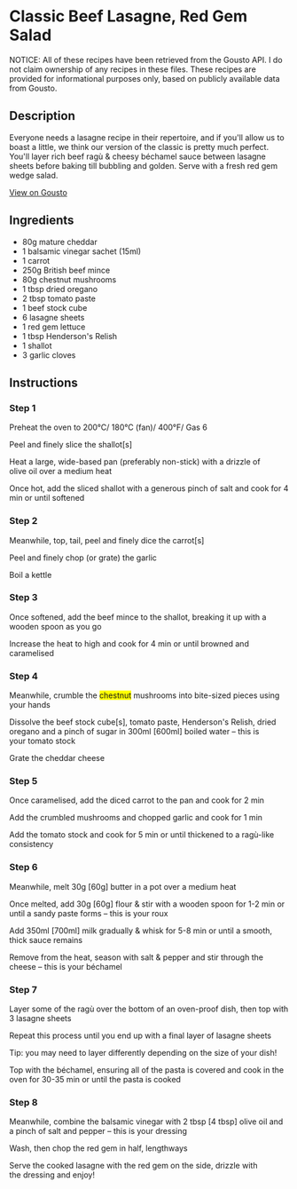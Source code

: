 # Classic Beef Lasagne, Red Gem Salad

NOTICE: All of these recipes have been retrieved from the Gousto API. I do not claim ownership of any recipes in these files. These recipes are provided for informational purposes only, based on publicly available data from Gousto.

## Description

Everyone needs a lasagne recipe in their repertoire, and if you'll allow us to boast a little, we think our version of the classic is pretty much perfect. You'll layer rich beef ragù & cheesy béchamel sauce between lasagne sheets before baking till bubbling and golden. Serve with a fresh red gem wedge salad. 

[View on Gousto](https://www.gousto.co.uk/recipes/cookbook/classic-beef-lasagne-red-gem-salad)

## Ingredients

- 80g mature cheddar 
- 1 balsamic vinegar sachet (15ml)
- 1 carrot
- 250g British beef mince
- 80g chestnut mushrooms
- 1 tbsp dried oregano 
- 2 tbsp tomato paste
- 1 beef stock cube 
- 6 lasagne sheets
- 1 red gem lettuce
- 1 tbsp Henderson's Relish 
- 1 shallot
- 3 garlic cloves 

## Instructions


### Step 1

Preheat the oven to 200°C/ 180°C (fan)/ 400°F/ Gas 6


Peel and finely slice the shallot<span class="text-danger">[s]</span>


Heat a large, wide-based pan (preferably non-stick) with a drizzle of olive oil over a medium heat


Once hot, add the sliced shallot with a generous pinch of salt and cook for 4 min or until softened


### Step 2

Meanwhile, top, tail, peel and finely dice the carrot<span class="text-danger">[s]</span>


Peel and finely chop (or grate) the garlic 


Boil a kettle


### Step 3

Once softened, add the beef mince to the shallot, breaking it up with a wooden spoon as you go


Increase the heat to high and cook for 4 min or until browned and caramelised


### Step 4

Meanwhile, crumble the <span style="background-color:#ffff00;">chestnut</span> mushrooms into bite-sized pieces using your hands


Dissolve the beef stock cube<span class="text-danger">[s]</span>, tomato paste, Henderson's Relish, dried oregano and a pinch of sugar in 300ml <span class="text-danger">[600ml]</span> boiled water – this is your tomato stock


Grate the cheddar cheese


### Step 5

Once caramelised, add the diced carrot to the pan and cook for 2 min


Add the crumbled mushrooms and chopped garlic and cook for 1 min 


Add the tomato stock and cook for 5 min or until thickened to a ragù-like consistency


### Step 6

Meanwhile, melt 30g <span class="text-danger">[60g]</span> butter in a pot over a medium heat


Once melted, add 30g <span class="text-danger">[60g]</span> flour &amp; stir with a wooden spoon for 1-2 min or until a sandy paste forms – this is your roux


Add 350ml<span class="text-danger"> [700ml]</span> milk gradually &amp; whisk for 5-8 min or until a smooth, thick sauce remains


Remove from the heat, season with salt &amp; pepper and stir through the cheese – this is your béchamel


### Step 7

Layer some<span class="text-danger"> </span>of the ragù over the bottom of an oven-proof dish, then top with 3 lasagne sheets


Repeat this process until you end up with a final layer of lasagne sheets 


Tip: you may need to layer differently depending on the size of your dish!


Top with the béchamel, ensuring all of the pasta is covered and cook in the oven for 30-35 min or until the pasta is cooked

### Step 8

Meanwhile, combine the balsamic vinegar with 2 tbsp <span class="text-danger">[4 tbsp]</span> olive oil and a pinch of salt and pepper – this is your dressing


Wash, then chop the red gem in half, lengthways


Serve the cooked lasagne with the red gem on the side, drizzle with the dressing and enjoy!

